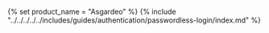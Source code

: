{% set product_name = "Asgardeo" %}
{% include "../../../../../includes/guides/authentication/passwordless-login/index.md" %}